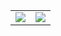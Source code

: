 <table border="0" cellspacing="0" cellpadding="0">
 <tr>
   <td valign="center">
    <img src="https://github-readme-stats.vercel.app/api?username=Nemure231&hide=contribs,prs&count_private=true&theme=material-palenight"/></td>
   <td valign="center"><img src="https://github-readme-stats.vercel.app/api/top-langs/?username=Nemure231&layout=compact"/></td>
 </tr>
</table>

<!--
**Nemure231/Nemure231** is a ✨ _special_ ✨ repository because its `README.md` (this file) appears on your GitHub profile.

Here are some ideas to get you started:

- 🔭 I’m currently working on ...
- 🌱 I’m currently learning ...
- 👯 I’m looking to collaborate on ...
- 🤔 I’m looking for help with ...
- 💬 Ask me about ...
- 📫 How to reach me: ...
- 😄 Pronouns: ...
- ⚡ Fun fact: ...
-->
